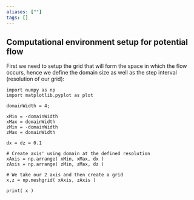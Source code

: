 ```yaml
---
aliases: [""]
tags: []
---
```


## Computational environment setup for potential flow

First we need to setup the grid that will form the space in which the flow occurs, hence we define the domain size as well as the step interval (resolution of our grid):

```jupyter
import numpy as np
import matplotlib.pyplot as plot

domainWidth = 4;

xMin = -domainWidth
xMax = domainWidth
zMin = -domainWidth
zMax = domainWidth

dx = dz = 0.1

# Create axis' using domain at the defined resolution
xAxis = np.arrange( xMin, xMax, dx )
zAxis = np.arrange( zMin, zMax, dz )

# We take our 2 axis and then create a grid
x,z = np.meshgrid( xAxis, zAxis )

print( x )

```

